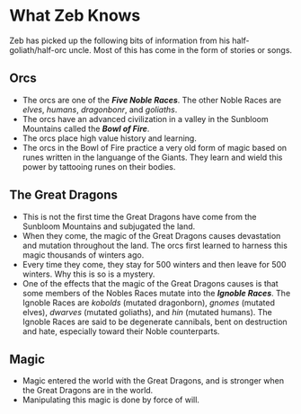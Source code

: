 <style>
  .phb{ background : white;}
  .phb img{ display : none;}
  .phb hr+blockquote{background : white;}
</style>

<!--
Homebrewery links
Share: http://homebrewery.naturalcrit.com/share/Sk674H_KX
Edit: http://homebrewery.naturalcrit.com/edit/BJgaXErutm
-->

# What Zeb Knows

Zeb has picked up the following bits of information from his half-goliath/half-orc uncle.  Most of this has come in the form of stories or songs.

## Orcs

* The orcs are one of the ***Five Noble Races***.  The other Noble Races are *elves*, *humans*, *dragonbonr*, and *goliaths*.
* The orcs have an advanced civilization in a valley in the Sunbloom Mountains called the ***Bowl of Fire***.
* The orcs place high value history and learning.
* The orcs in the Bowl of Fire practice a very old form of magic based on runes written in the languange of the Giants.  They learn and wield this power by tattooing runes on their bodies.


## The Great Dragons

* This is not the first time the Great Dragons have come from the Sunbloom Mountains and subjugated the land.
* When they come, the magic of the Great Dragons causes devastation and mutation throughout the land.  The orcs first learned to harness this magic thousands of winters ago.
* Every time they come, they stay for 500 winters and then leave for 500 winters.  Why this is so is a mystery.
* One of the effects that the magic of the Great Dragons causes is that some members of the Nobles Races mutate into the ***Ignoble Races***.  The Ignoble Races are *kobolds* (mutated dragonborn), *gnomes* (mutated elves), *dwarves* (mutated goliaths), and *hin* (mutated humans).  The Ignoble Races are said to be degenerate cannibals, bent on destruction and hate, especially toward their Noble counterparts.

## Magic

* Magic entered the world with the Great Dragons, and is stronger when the Great Dragons are in the world.
* Manipulating this magic is done by force of will.


